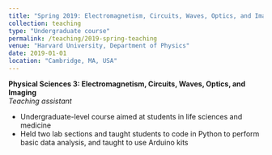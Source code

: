 ```yaml
---
title: "Spring 2019: Electromagnetism, Circuits, Waves, Optics, and Imaging"
collection: teaching
type: "Undergraduate course"
permalink: /teaching/2019-spring-teaching
venue: "Harvard University, Department of Physics"
date: 2019-01-01
location: "Cambridge, MA, USA"
---
```


**Physical Sciences 3: Electromagnetism, Circuits, Waves, Optics, and Imaging**  
*Teaching assistant*  
* Undergraduate-level course aimed at students in life sciences and medicine  
* Held two lab sections and taught students to code in Python to perform basic data analysis, and taught to use Arduino kits